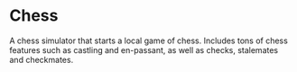 # Chess

A chess simulator that starts a local game of chess. Includes tons of chess features such as castling and en-passant, as well as checks, stalemates and checkmates.
